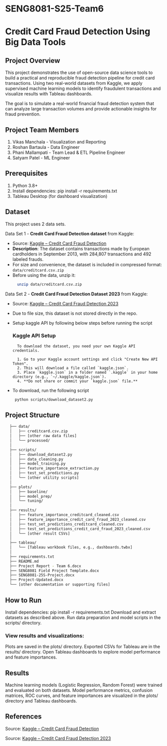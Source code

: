 ﻿# SENG8081-S25-Team6
# Credit Card Fraud Detection Using Big Data Tools

## Project Overview
This project demonstrates the use of open-source data science tools to build a practical and reproducible fraud detection pipeline for credit card transactions. Using two real-world datasets from Kaggle, we apply supervised machine learning models to identify fraudulent transactions and visualize results with Tableau dashboards.

The goal is to simulate a real-world financial fraud detection system that can analyze large transaction volumes and provide actionable insights for fraud prevention.

## Project Team Members
1. Vikas Manchala - Visualization and Reporting
2. Roshan Bartaula - Data Engineer
3. Phani Mallampati - Team Lead & ETL Pipeline Engineer
4. Satyam Patel - ML Engineer

## Prerequisites
1. Python 3.8+
2. Install dependencies: pip install -r requirements.txt
3. Tableau Desktop (for dashboard visualization)

## Dataset

This project uses 2 data sets.

Data Set 1 - **Credit Card Fraud Detection dataset** from Kaggle:
- Source: [Kaggle – Credit Card Fraud Detection](https://www.kaggle.com/datasets/mlg-ulb/creditcardfraud)
- **Description**: The dataset contains transactions made by European cardholders in September 2013, with 284,807 transactions and 492 labeled frauds.
- For size and convenience, the dataset is included in compressed format:  `data/creditcard.csv.zip`
- Before using the data, unzip it:
  ```bash
    unzip data/creditcard.csv.zip

 Data Set 2 - **Credit Card Fraud Detection Dataset 2023** from Kaggle:
- Source: [Kaggle – Credit Card Fraud Detection 2023](https://www.kaggle.com/datasets/nelgiriyewithana/credit-card-fraud-detection-dataset-2023)
- Due to file size, this dataset is not stored directly in the repo.
- Setup kaggle API by following below steps before running the script

  ### Kaggle API Setup

        To download the dataset, you need your own Kaggle API credentials.
        
        1. Go to your Kaggle account settings and click "Create New API Token".
        2. This will download a file called `kaggle.json`.
        3. Place `kaggle.json` in a folder named `.kaggle` in your home directory (e.g., `~/.kaggle/kaggle.json`).
        4. **Do not share or commit your `kaggle.json` file.**

   
- To download, run the following script
  ```bash
   python scripts/download_dataset2.py

## Project Structure

  ```bash
    ├── data/
    │   ├── creditcard.csv.zip
    │   ├── [other raw data files]
    │   └── processed/
    │
    ├── scripts/
    │   ├── download_dataset2.py
    │   ├── data_cleaning.py
    │   ├── model_training.py
    │   ├── feature_importance_extraction.py
    │   ├── test_set_predictions.py
    │   └── [other utility scripts]
    │
    ├── plots/
    │   ├── baseline/
    │   ├── model_prep/
    │   └── tuning/
    │
    ├── results/
    │   ├── feature_importance_creditcard_cleaned.csv
    │   ├── feature_importance_credit_card_fraud_2023_cleaned.csv
    │   ├── test_set_predictions_creditcard_cleaned.csv
    │   ├── test_set_predictions_credit_card_fraud_2023_cleaned.csv
    │   └── [other result CSVs]
    │
    ├── tableau/
    │   └── [Tableau workbook files, e.g., dashboards.twbx]
    │
    ├── requirements.txt
    ├── README.md
    ├── Project Report - Team 6.docx
    ├── SENG8081 Field Project Template.docx
    ├── SENG8081-25S-Project.docx
    ├── Project-Updated.docx
    └── [other documentation or supporting files]
  ```


## How to Run
Install dependencies: pip install -r requirements.txt
Download and extract datasets as described above.
Run data preparation and model scripts in the scripts/ directory.
### View results and visualizations:
Plots are saved in the plots/ directory.
Exported CSVs for Tableau are in the results/ directory.
Open Tableau dashboards to explore model performance and feature importances.

## Results
Machine learning models (Logistic Regression, Random Forest) were trained and evaluated on both datasets.
Model performance metrics, confusion matrices, ROC curves, and feature importances are visualized in the plots/ directory and Tableau dashboards.

## References
Source: [Kaggle – Credit Card Fraud Detection](https://www.kaggle.com/datasets/mlg-ulb/creditcardfraud)

Source: [Kaggle – Credit Card Fraud Detection 2023](https://www.kaggle.com/datasets/nelgiriyewithana/credit-card-fraud-detection-dataset-2023)
